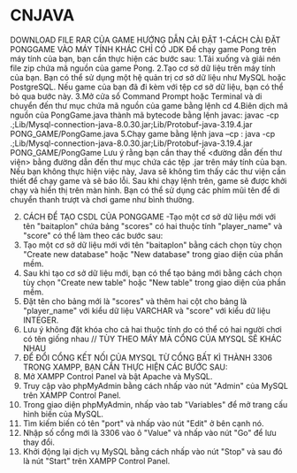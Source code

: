 # CNJAVA
DOWNLOAD FILE RAR CỦA GAME 
HƯỚNG DẪN CÀI ĐẶT
1-CÁCH CÀI ĐẶT PONGGAME VÀO MÁY TÍNH KHÁC CHỈ CÓ JDK
Để chạy game Pong trên máy tính của bạn, bạn cần thực hiện các bước sau:
1.Tải xuống và giải nén file zip chứa mã nguồn của game Pong.
2.Tạo cơ sở dữ liệu trên máy tính của bạn. Bạn có thể sử dụng một hệ quản trị cơ sở dữ liệu như MySQL hoặc PostgreSQL. Nếu game của bạn đã đi kèm với tệp cơ sở dữ liệu, bạn có thể bỏ qua bước này.
3.Mở cửa sổ Command Prompt hoặc Terminal và di chuyển đến thư mục chứa mã nguồn của game bằng lệnh cd
4.Biên dịch mã nguồn của PongGame.java thành mã bytecode bằng lệnh javac:
javac -cp .;Lib/Mysql-connection-java-8.0.30.jar;Lib/Protobuf-java-3.19.4.jar PONG_GAME/PongGame.java
5.Chạy game bằng lệnh java –cp :
java -cp .;Lib/Mysql-connection-java-8.0.30.jar;Lib/Protobuf-java-3.19.4.jar PONG_GAME/PongGame
 Lưu ý rằng bạn cần thay thế <đường dẫn đến thư viện> bằng đường dẫn đến thư mục chứa các tệp .jar trên máy tính của bạn. Nếu bạn không thực hiện việc này, Java sẽ không tìm thấy các thư viện cần thiết để chạy game và sẽ báo lỗi.
Sau khi chạy lệnh trên, game sẽ được khởi chạy và hiển thị trên màn hình. Bạn có thể sử dụng các phím mũi tên để di chuyển thanh trượt và chơi game như bình thường.

2.	CÁCH ĐỂ TẠO CSDL CỦA PONGGAME
-Tạo một cơ sở dữ liệu mới với tên "baitaplon" chứa bảng "scores" có hai thuộc tính "player_name" và "score" có thể làm theo các bước sau:
1.	Tạo một cơ sở dữ liệu mới với tên "baitaplon" bằng cách chọn tùy chọn "Create new database" hoặc "New database" trong giao diện của phần mềm.
2.	Sau khi tạo cơ sở dữ liệu mới, bạn có thể tạo bảng mới bằng cách chọn tùy chọn "Create new table" hoặc "New table" trong giao diện của phần mềm.
3.	Đặt tên cho bảng mới là "scores" và thêm hai cột cho bảng là "player_name" với kiểu dữ liệu VARCHAR và "score" với kiểu dữ liệu INTEGER.
4.	Lưu ý không đặt khóa cho cả hai thuộc tính do có thể có hai người chơi có tên giống nhau
    // TÙY THEO MÁY MÀ CỔNG CỦA MYSQL SẼ KHÁC NHAU
 3.	ĐỂ ĐỔI CỔNG KẾT NỐI CỦA MYSQL TỪ CỔNG BẤT KÌ THÀNH 3306 TRONG XAMPP, BẠN CẦN THỰC HIỆN CÁC BƯỚC SAU:
1.	Mở XAMPP Control Panel và bật Apache và MySQL.
2.	Truy cập vào phpMyAdmin bằng cách nhấp vào nút "Admin" của MySQL trên XAMPP Control Panel.
3.	Trong giao diện phpMyAdmin, nhấp vào tab "Variables" để mở trang cấu hình biến của MySQL.
4.	Tìm kiếm biến có tên "port" và nhấp vào nút "Edit" ở bên cạnh nó.
5.	Nhập số cổng mới là 3306 vào ô "Value" và nhấp vào nút "Go" để lưu thay đổi.
6.	Khởi động lại dịch vụ MySQL bằng cách nhấp vào nút "Stop" và sau đó là nút "Start" trên XAMPP Control Panel.

